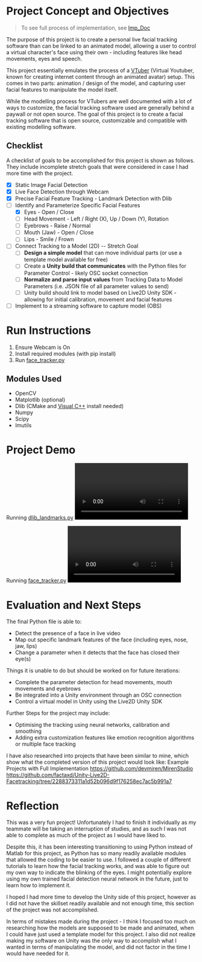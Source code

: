 # Project Concept and Objectives

> To see full process of implementation, see [Imp_Doc](Imp_Doc.md)

The purpose of this project is to create a personal live facial tracking software than can be linked to an animated model, allowing a user to control a virtual character's face using their own - including features like head movements, eyes and speech. 

This project essentially emulates the process of a [VTuber](https://en.wikipedia.org/wiki/VTuber) (Virtual Youtuber, known for creating internet content through an animated avatar) setup. This comes in two parts: animation / design of the model, and capturing user facial features to manipulate the model itself.

While the modelling process for VTubers are well documented with a lot of ways to customize, the facial tracking software used are generally behind a paywall or not open source. The goal of this project is to create a facial tracking software that is open source, customizable and compatible with existing modelling software.

## Checklist
A checklist of goals to be accomplished for this project is shown as follows. They include incomplete stretch goals that were considered in case I had more time with the project.

- [x] Static Image Facial Detection 
- [x] Live Face Detection through Webcam  
- [x] Precise Facial Feature Tracking - Landmark Detection with Dlib
- [ ] Identify and Parameterize Specific Facial Features
	- [x] Eyes - Open / Close
	- [ ] Head Movement - Left / Right (X), Up / Down (Y), Rotation
	- [ ] Eyebrows - Raise / Normal
	- [ ] Mouth (Jaw) - Open / Close
	- [ ] Lips - Smile / Frown
- [ ] Connect Tracking to a Model (2D) -- Stretch Goal
	- [ ] **Design a simple model** that can move individual parts (or use a template model available for free)
	- [ ] Create a **Unity build that communicates** with the Python files for Parameter Control - likely OSC socket connection
	- [ ] **Normalize and parse input values** from Tracking Data to Model Parameters (i.e. JSON file of all parameter values to send)
	- [ ] Unity build should link to model based on Live2D Unity SDK - allowing for initial calibration, movement and facial features
- [ ] Implement to a streaming software to capture model (OBS)

# Run Instructions
1. Ensure Webcam is On
2. Install required modules (with pip install)
3. Run [face_tracker.py](face_tracker.py)
## Modules Used
- OpenCV
- Matplotlib (optional)
- Dlib (CMake and [Visual C++](https://visualstudio.microsoft.com/visual-cpp-build-tools/) install needed)
- Numpy
- Scipy
- Imutils
# Project Demo

Running [dlib_landmarks.py](py/dlib_landmarks.py)
![landmarks_vid](assets/doc/live2.mp4)

Running [face_tracker.py](face_tracker.py)
![Face_track_vid](assets/doc/eyetracking.mp4)

# Evaluation and Next Steps

The final Python file is able to:
- Detect the presence of a face in live video
- Map out specific landmark features of the face (including eyes, nose, jaw, lips)
- Change a parameter when it detects that the face has closed their eye(s)

Things it is unable to do but should be worked on for future iterations:
- Complete the parameter detection for head movements, mouth movements and eyebrows
- Be integrated into a Unity environment through an OSC connection
- Control a virtual model in Unity using the Live2D Unity SDK

Further Steps for the project may include:
- Optimising the tracking using neural networks, calibration and smoothing
- Adding extra customization features like emotion recognition algorithms or multiple face tracking

I have also researched into projects that have been similar to mine, which show what the completed version of this project would look like:
Example Projects with Full Implementation
https://github.com/devmiren/MirenStudio
https://github.com/factaxd/Unity-Live2D-Facetracking/tree/2288373311a1d52b096d9f176258ec7ac5b991a7

# Reflection
This was a very fun project! Unfortunately I had to finish it individually as my teammate will be taking an interruption of studies, and as such I was not able to complete as much of the project as I would have liked to. 

Despite this, it has been interesting transitioning to using Python instead of Matlab for this project, as Python has so many readily available modules that allowed the coding to be easier to use. I followed a couple of different tutorials to learn how the facial tracking works, and was able to figure out my own way to indicate the blinking of the eyes. I might potentially explore using my own trained facial detection neural network in the future, just to learn how to implement it.

I hoped I had more time to develop the Unity side of this project, however as I did not have the skillset readily available and not enough time, this section of the project was not accomplished. 

In terms of mistakes made during the project - I think I focused too much on researching how the models are supposed to be made and animated, when I could have just used a template model for this project. I also did not realize making my software on Unity was the only way to accomplish what I wanted in terms of manipulating the model, and did not factor in the time I would have needed for it. 
